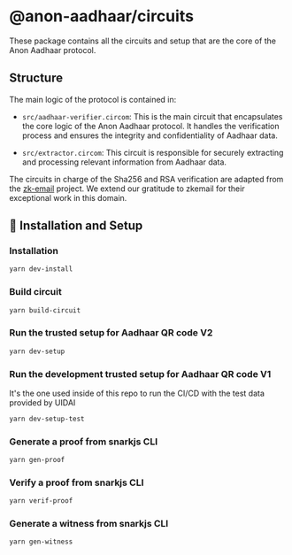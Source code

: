 # @anon-aadhaar/circuits

These package contains all the circuits and setup that are the core of the Anon Aadhaar protocol.

## Structure

The main logic of the protocol is contained in:

- `src/aadhaar-verifier.circom`: This is the main circuit that encapsulates the core logic of the Anon Aadhaar protocol. It handles the verification process and ensures the integrity and confidentiality of Aadhaar data.

- `src/extractor.circom`: This circuit is responsible for securely extracting and processing relevant information from Aadhaar data.

The circuits in charge of the Sha256 and RSA verification are adapted from the [zk-email](https://github.com/zkemail/zk-email-verify/tree/bd4e2412735c09499df93d17cf3180b65711483f) project. We extend our gratitude to zkemail for their exceptional work in this domain.

## 📜 Installation and Setup

### Installation

```bash
yarn dev-install
```

### Build circuit

```bash
yarn build-circuit
```

### Run the trusted setup for Aadhaar QR code V2

```bash
yarn dev-setup
```

### Run the development trusted setup for Aadhaar QR code V1

It's the one used inside of this repo to run the CI/CD with the test data provided by UIDAI

```bash
yarn dev-setup-test
```

### Generate a proof from snarkjs CLI

```bash
yarn gen-proof
```

### Verify a proof from snarkjs CLI

```bash
yarn verif-proof
```

### Generate a witness from snarkjs CLI

```bash
yarn gen-witness
```
